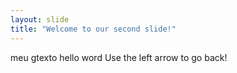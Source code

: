 ```yaml
---
layout: slide
title: "Welcome to our second slide!"
---
```

meu gtexto hello word
Use the left arrow to go back!
